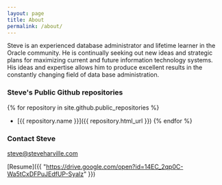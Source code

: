 ```yaml
---
layout: page
title: About
permalink: /about/
---
```


Steve is an experienced database administrator and lifetime learner in the Oracle community.  He is continually seeking out new ideas and strategic plans for maximizing current and future information technology systems.  His ideas and expertise allows him to produce excellent results in the constantly changing field of data base administration.

### Steve's Public Github repositories
{% for repository in site.github.public_repositories %}
  * [{{ repository.name }}]({{ repository.html_url }})
{% endfor %}

### Contact Steve

[steve@steveharville.com](mailto:steve@steveharville.com)

[Resume]({{ "https://drive.google.com/open?id=14EC_2qp0C-Wa5tCxDFPuJEdfUP-Syalz" }})
